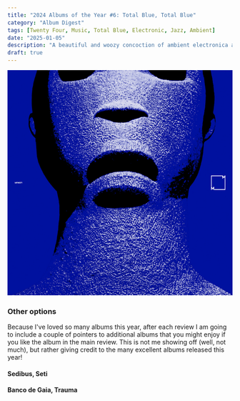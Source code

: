 ```yaml
---
title: "2024 Albums of the Year #6: Total Blue, Total Blue"
category: "Album Digest"
tags: [Twenty Four, Music, Total Blue, Electronic, Jazz, Ambient]
date: "2025-01-05"
description: "A beautiful and woozy concoction of ambient electronica and jazz, Total Blue channels all the chill vibes and optimism found in mid-90s ambient music. Plus it's great to fall asleep to!"
draft: true
---
```


![Cover of Total Blue by Total Blue](./images/total-blue.jpg)

### Other options

Because I've loved so many albums this year, after each review I am going to include a couple of pointers to additional albums that you might enjoy if you like the album in the main review. This is not me showing off (well, not much), but rather giving credit to the many excellent albums released this year!

#### Sedibus, Seti

#### Banco de Gaia, Trauma